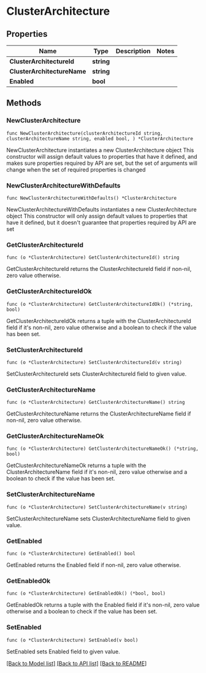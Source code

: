 # ClusterArchitecture

## Properties

Name | Type | Description | Notes
------------ | ------------- | ------------- | -------------
**ClusterArchitectureId** | **string** |  | 
**ClusterArchitectureName** | **string** |  | 
**Enabled** | **bool** |  | 

## Methods

### NewClusterArchitecture

`func NewClusterArchitecture(clusterArchitectureId string, clusterArchitectureName string, enabled bool, ) *ClusterArchitecture`

NewClusterArchitecture instantiates a new ClusterArchitecture object
This constructor will assign default values to properties that have it defined,
and makes sure properties required by API are set, but the set of arguments
will change when the set of required properties is changed

### NewClusterArchitectureWithDefaults

`func NewClusterArchitectureWithDefaults() *ClusterArchitecture`

NewClusterArchitectureWithDefaults instantiates a new ClusterArchitecture object
This constructor will only assign default values to properties that have it defined,
but it doesn't guarantee that properties required by API are set

### GetClusterArchitectureId

`func (o *ClusterArchitecture) GetClusterArchitectureId() string`

GetClusterArchitectureId returns the ClusterArchitectureId field if non-nil, zero value otherwise.

### GetClusterArchitectureIdOk

`func (o *ClusterArchitecture) GetClusterArchitectureIdOk() (*string, bool)`

GetClusterArchitectureIdOk returns a tuple with the ClusterArchitectureId field if it's non-nil, zero value otherwise
and a boolean to check if the value has been set.

### SetClusterArchitectureId

`func (o *ClusterArchitecture) SetClusterArchitectureId(v string)`

SetClusterArchitectureId sets ClusterArchitectureId field to given value.


### GetClusterArchitectureName

`func (o *ClusterArchitecture) GetClusterArchitectureName() string`

GetClusterArchitectureName returns the ClusterArchitectureName field if non-nil, zero value otherwise.

### GetClusterArchitectureNameOk

`func (o *ClusterArchitecture) GetClusterArchitectureNameOk() (*string, bool)`

GetClusterArchitectureNameOk returns a tuple with the ClusterArchitectureName field if it's non-nil, zero value otherwise
and a boolean to check if the value has been set.

### SetClusterArchitectureName

`func (o *ClusterArchitecture) SetClusterArchitectureName(v string)`

SetClusterArchitectureName sets ClusterArchitectureName field to given value.


### GetEnabled

`func (o *ClusterArchitecture) GetEnabled() bool`

GetEnabled returns the Enabled field if non-nil, zero value otherwise.

### GetEnabledOk

`func (o *ClusterArchitecture) GetEnabledOk() (*bool, bool)`

GetEnabledOk returns a tuple with the Enabled field if it's non-nil, zero value otherwise
and a boolean to check if the value has been set.

### SetEnabled

`func (o *ClusterArchitecture) SetEnabled(v bool)`

SetEnabled sets Enabled field to given value.



[[Back to Model list]](../README.md#documentation-for-models) [[Back to API list]](../README.md#documentation-for-api-endpoints) [[Back to README]](../README.md)



